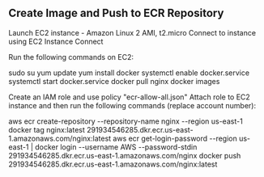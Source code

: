 ## Create Image and Push to ECR Repository

Launch EC2 instance - Amazon Linux 2 AMI, t2.micro
Connect to instance using EC2 Instance Connect

Run the following commands on EC2:

sudo su
yum update
yum install docker
systemctl enable docker.service
systemctl start docker.service
docker pull nginx
docker images

Create an IAM role and use policy "ecr-allow-all.json"
Attach role to EC2 instance and then run the following commands (replace account number):

aws ecr create-repository --repository-name nginx --region us-east-1
docker tag nginx:latest 291934546285.dkr.ecr.us-east-1.amazonaws.com/nginx:latest
aws ecr get-login-password --region us-east-1 | docker login --username AWS --password-stdin 291934546285.dkr.ecr.us-east-1.amazonaws.com/nginx
docker push 291934546285.dkr.ecr.us-east-1.amazonaws.com/nginx:latest